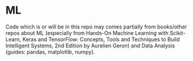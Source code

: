 # ML
Code which is or will be in this repo  may comes partially from books/other repos about ML (especially from Hands-On Machine Learning with Scikit-Learn, Keras and TensorFlow:
Concepts, Tools and Techniques to Build Intelligent Systems, 2nd Edition by Aurelien Geron) and Data Analysis (guides: pandas, matplotlib, numpy).
